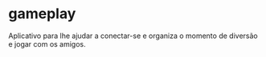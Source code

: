 # gameplay
Aplicativo para lhe ajudar a conectar-se e organiza o momento de diversão e jogar com os amigos.
